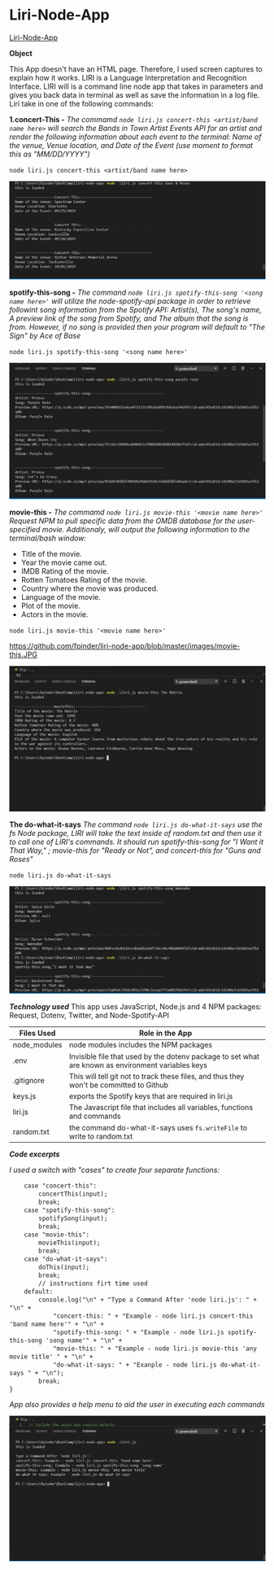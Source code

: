 # Liri-Node-App

[Liri-Node-App](https://github.com/fpinder/liri-node-app/)

**Object**

This App doesn't have an HTML page. Therefore, I used screen captures to explain how it works.  LIRI is a Language Interpretation and Recognition Interface. LIRI will is a command line node app that takes in parameters and gives you back data in terminal as well as save the information in a log file. Liri take in one of the following commands:

**1.concert-This -**  *The commamd `node liri.js concert-this <artist/band name here>`  will search the Bands in Town Artist Events API for an artist and render the following information about each event to the terminal: Name of the venue, Venue location, and Date of the Event (use moment to format this as "MM/DD/YYYY")*

`node liri.js concert-this <artist/band name here>`

 <a href="#"><img src="https://github.com/fpinder/liri-node-app/blob/master/images/concert-This.JPG" alt="concert-this"></a>


**spotify-this-song -** *The command `node liri.js spotify-this-song '<song name here>'` will utilize the node-spotify-api package in order to retrieve followint song information from the Spotify API: Artist(s), The song's name, A preview link of the song from Spotify, and The album that the song is from. However, if no song is provided then your program will default to "The Sign" by Ace of Base*

`node liri.js spotify-this-song '<song name here>'`

<a href="#"><img src="https://github.com/fpinder/liri-node-app/blob/master/images/spotify-this-song.JPG" alt="spotify-this-song"></a>

**movie-this -** *The commamd `node liri.js movie-this '<movie name here>'` Request NPM to pull specific data from the OMDB database for the user-specified movie. Additionaly,  will output the following information to the terminal/bash window:*
   * Title of the movie.
   * Year the movie came out.
   * IMDB Rating of the movie.
   * Rotten Tomatoes Rating of the movie.
   * Country where the movie was produced.
   * Language of the movie.
   * Plot of the movie.
   * Actors in the movie.

   `node liri.js movie-this '<movie name here>'`

  https://github.com/fpinder/liri-node-app/blob/master/images/movie-this.JPG
  
  <a href="#"><img src="https://github.com/fpinder/liri-node-app/blob/master/images/movie-this.JPG" alt="movie-this"></a> 

**The do-what-it-says** *The command `node liri.js do-what-it-says` use the fs Node package, LIRI will take the text inside of random.txt and then use it to call one of LIRI's commands. It should run spotify-this-song for "I Want it That Way," ; movie-this for "Ready or Not", and  concert-this for "Guns and Roses"*

`node liri.js do-what-it-says`

<a href="#"><img src="https://github.com/fpinder/liri-node-app/blob/master/images/do-what-it-says.JPG" alt="do-what-it-says"></a>

**_Technology used_**
This app uses JavaScript, Node.js and 4 NPM packages: Request, Dotenv, Twitter, and Node-Spotify-API

| Files Used   |  Role in the App                                                                  |
| ------------ | -------------------------------------------------------------------------------------- |
| node_modules | node modules includes the  NPM packages                                               |
| .env         | Invisible file that used by the dotenv package to set what are known as environment variables keys                              |
| .gitignore   | This will tell git not to track these files, and thus they won't be committed to Github |
| keys.js      | exports the Spotify keys that are required in liri.js                    |
| liri.js      | The Javascript file that includes all variables, functions and commands                   |
| random.txt   | the command do-what-it-says uses `fs.writeFile` to write to random.txt                 |

**_Code excerpts_**

*I used a switch with "cases" to create four separate functions:*

```switch (argument) {
    case "concert-this":
        concertThis(input);
        break;
    case "spotify-this-song":
        spotifySong(input);
        break;
    case "movie-this":
        movieThis(input);
        break;
    case "do-what-it-says":
        doThis(input);
        break;
        // instructions firt time used
    default:
        console.log("\n" + "Type a Command After 'node liri.js': " + "\n" +
            "concert-this: " + "Example - node liri.js concert-this 'band name here'" + "\n" +
            "spotify-this-song: " + "Example - node liri.js spotify-this-song 'song name'" + "\n" +
            "movie-this: " + "Example - node liri.js movie-this 'any movie title' " + "\n" +
            "do-what-it-says: " + "Exanple - node liri.js do-what-it-says " + "\n");
        break;
}
```

*App also provides a help menu to aid the user in executing each commands*

<a href="#"><img src="https://github.com/fpinder/liri-node-app/blob/master/images/Help.JPG" alt="Help File"></a>






